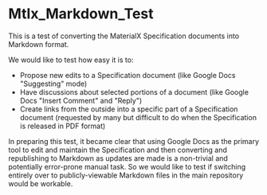 # Mtlx_Markdown_Test

This is a test of converting the MaterialX Specification documents into Markdown format.

We would like to test how easy it is to:

* Propose new edits to a Specification document (like Google Docs "Suggesting" mode)
* Have discussions about selected portions of a document (like Google Docs "Insert Comment" and "Reply")
* Create links from the outside into a specific part of a Specification document (requested by many but difficult to do when the Specification is released in PDF format)

In preparing this test, it became clear that using Google Docs as the primary tool to edit and maintain the Specification and then
converting and republishing to Markdown as updates are made is a non-trivial and potentially error-prone manual task.
So we would like to test if switching entirely over to publicly-viewable Markdown files in the main repository would be workable.

